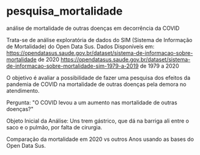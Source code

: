 # pesquisa_mortalidade
análise de mortalidade de outras doenças em decorrência da COVID


Trata-se de análise exploratória de dados do SIM (Sistema de Informação de Mortalidade) do Open Data Sus.
Dados Disponíveís em: https://opendatasus.saude.gov.br/dataset/sistema-de-informacao-sobre-mortalidade de 2020
                     https://opendatasus.saude.gov.br/dataset/sistema-de-informacao-sobre-mortalidade-sim-1979-a-2019 de 1979 a 2020


O objetivo é avaliar a possibilidade de fazer uma pesquisa dos efeitos da pandemia de COVID na mortalidade de outras doenças pela demora no atendimento.

Pergunta: "O COVID levou a um aumento nas mortalidade de outras doenças?"

Objeto Inicial da Análise: Uns trem gástrico, que dá na barriga ali entre o saco e o pulmão, por falta de cirurgia.

Comparação da mortalidade em 2020 vs outros Anos usando as bases do Open Data Sus.

